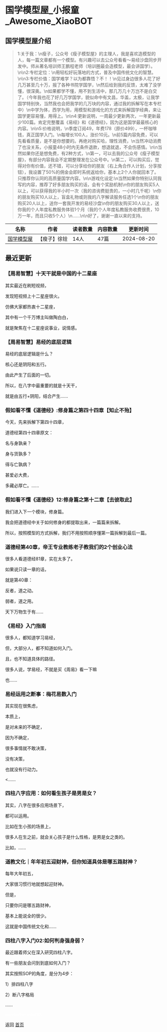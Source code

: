 # 国学模型屋_小报童_Awesome_XiaoBOT

## 国学模型屋介绍
> 1:关于我：\n瘦子，公众号《瘦子模型屋》的主理人，我是喜欢造模型的人，每一篇文章都有一个模型。有兴趣可以去公众号看看～易经沙盘同步开发中。师从著名培训师王鹏程老师（培训圈最会造模型，最会讲国学）。\n\n2:专栏定位：\n用轻松好玩落地的方式，普及中国传统文化的智慧。\n\n3:专栏价值：国学难学？以为都靠悟？不！！\n见过身边很多人花了好几万甚至几十万，报了各种书院学国学，\n然后给到我的反馈，太难了没学懂，很深奥。\n如果都学不懂，用不到生活中，那几万几十万岂不是白交了。（今年我也花了好几万学国学，貌似命中有文昌，华盖，太极，让我学国学特别快，当然我也会把我学的几万块的内容，通过我的拆解写在本专栏中）\n中学为体，西学为用，用模型和游戏化的方式来拆解国学经典，来让国学更容易懂，用得上。\n\n4:更新说明，一周最少更新两次，一年更新最少100篇。肯定完整覆盖《易经》和《道德经》，因为这是国学最最核心的内容。\n\n5:价格说明，\n季度订阅49，年费178（原价499），一杯咖啡钱，真正国学入门。\n每增长100人，涨价10元。\n前5篇内容免费，可以先看看质量，是不是你想要的。再绝对购买哈，理性消费，\n当然冲动消费了也没关系，小报童48小时内无条件退款，想退就退，不会伤感情。\n\n当然如果你还是想免费，有2种方式，\n第一，可以去我的公众号《瘦子模型屋》，有部分内容我会不定期整理发在公众号中。\n第二，可以购买后，觉得对你有价值，还不错，可以分享给你的朋友（右上角合作人计划，分享按钮），我设置了50%的佣金会即时系统返给你，基本上2个人你就回本了。只推荐你认同的高质量国学内容。\n\n游戏化设定:\n当然如果你特别认同我写的内容，推荐了好多朋友购买的话，会有个奖励机制\n你的朋友购买5人以上，可以获得我的半小时一次（我的咨询费挺贵的，一小时几千呢）\n你的朋友购买10人以上，盲盒礼物或则我的八字解读服务任选1个\n你的朋友购买20人以上，送你一套我开发的易经沙盘\n你的朋友购买30人以上，送你我的个人年度私教服务体验1个月（我的个人年度私教服务收费很贵，10万一年，而且只收5个人）\n……\n\n好了，谢谢一直以来的支持。  
  


|名称|作者|读者数量|内容数量|更新时间|
|---|---|---|---|---|
|[国学模型屋](https://xiaobot.net/p/1278?refer=0b133df9-27dc-423b-8101-639049001c13)|【瘦子】徐铨|14人|47篇|2024-08-20|

## 最近更新
### 【周易智慧】十天干就是中国的十二星座

其实最近在刷短视频，

发现短视频上十二星座很火。

仿佛大家都热衷十二星座，

其中有一个千万博主叫做陶白白，

就是聚焦在十二星座说事业，说情感。

### 【周易智慧】易经的底层逻辑

易经的底层逻辑是什么？

核心还是阴阳和五行。

由此产生了后面的一切。

所以，在八字中最重要的就是十天干，

就是由五行+阴阳，结合产生......

### 假如看不懂《道德经》:修身篇之第四十四章【知止不殆】

今天，先来拆解下第四十四章，

道德经第四十四章原文：

名与身孰亲？

身与货孰多？

得与亡孰病？

甚爱必大费，

多藏必厚亡。......

### 假如看不懂《道德经》12:修身篇之第十二章【去彼取此】

我们进入下一个模块，修身篇。

我会把道德经中关于如何修身的都提取出来，一篇篇来拆解。

所以，按照模型的方式拆解，我们不用按照顺序懂第一篇拆解到最后一篇。

### 道德经第40章，帝王专业教练老子教我们的2个创业心法

很多人看道德经81章，实在太多了。

如果说只读一章的话，

就是第40章：

反者，道之动。

弱者，道之用。

天下万物生于有......

### 《易经》入门指南

很多人，都知道学习易经，

但，大部分人，都不知道如何入门。

且，也不知道具体的路径。

很多人说，学易经，不就是买《周易》看一下嘛

也......

### 易经运用之断事：梅花易数入门

其实现在很焦虑，

本质上，

是对未来的不确定，

因为不确定，

很多事情就不敢决策，

没有决策，

也就没有行动力。

<......

### 四柱八字应用：如何看生孩子是男是女？

其实，八字在很多应用场景下，

都可以运用。

比如在生小孩的场景上，

很多人在生之前，就会关心孩子是什么性格，是男是女之类的。

比如，......

### 道教文化｜年年初五迎财神，但你知道具体是哪五路财神？

每年大年初五，

大家很习惯行地就想起迎财神。

但是，

只要你问是哪五路财神，

基本上能说全的很少。

这就是中国传统文化和......

### 四柱八字入门02:如何判身强身弱？

最近跟着师父在深入研究四柱八字。

有一些朋友会问到到底如何入门？

其实按照SOP的角度，是分为4步：

1）排四柱八字

2）断八字格局

......


<a href="https://github.com/Reno9527/awesome-xiaobot" style="color: white; text-decoration: none;">awesome-xiaobot</a>

返回 [首页](../README.md)
